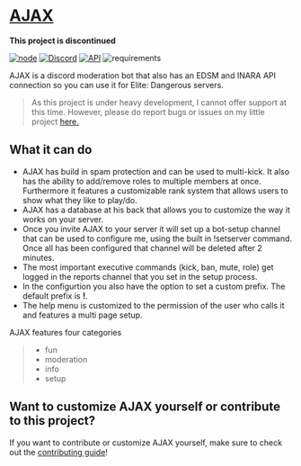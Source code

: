 # [AJAX](https://ajax-discord.com/)

**This project is discontinued**

[![node](https://img.shields.io/badge/Node.js-v.12.X-brightgreen)](https://nodejs.org)
[![Discord](https://img.shields.io/badge/Discord-v.12-blue)](https://discord.js.org/#/docs/main/stable/general/welcome)
[![API](https://img.shields.io/badge/API-v.1.3-blue)](https://github.com/Worthy-Alpaca/api.ajax-discord.com)
![requirements](https://img.shields.io/badge/requirements-up%20to%20date-brightgreen)

AJAX is a discord moderation bot that also has an EDSM and INARA API connection so you can use it for Elite: Dangerous servers.

> As this project is under heavy development, I cannot offer support at this time.  However, please do report bugs or issues on my little project [here.](https://github.com/Worthy-Alpaca/AJAX/issues)


## What it can do

- AJAX has build in spam protection and can be used to multi-kick. It also has the ability to add/remove roles to multiple members at once. Furthermore it features a customizable rank system that allows users to show what they like to play/do.
- AJAX has a database at his back that allows you to customize the way it works on your server.
- Once you invite AJAX to your server it will set up a bot-setup channel that can be used to configure me, using the built in !setserver command. Once all has been configured  that channel will be deleted after 2 minutes. 
- The most important executive commands (kick, ban, mute, role) get logged in the reports channel that you set in the setup process.
- In the configurtion you also have the option to set a custom prefix. The default prefix is **!**.
- The help menu is customized to the permission of the user who calls it and features a multi page setup.

AJAX features four categories
> - fun
> - moderation
> - info
> - setup


## Want to customize AJAX yourself or contribute to this project?

If you want to contribute or customize AJAX yourself, make sure to check out the [contributing guide](https://github.com/Worthy-Alpaca/AJAX/blob/master/CONTRIBUTING.md#contributing)!
